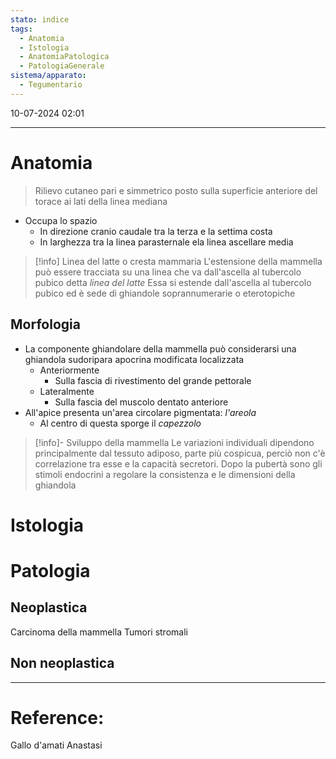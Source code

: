 ```yaml
---
stato: indice
tags:
  - Anatomia
  - Istologia
  - AnatomiaPatologica
  - PatologiaGenerale
sistema/apparato:
  - Tegumentario
---
```

10-07-2024 02:01

--- 

# Anatomia
> Rilievo cutaneo pari e simmetrico posto sulla superficie anteriore del torace ai lati della linea mediana

- Occupa lo spazio 
	- In direzione cranio caudale tra la terza e la settima costa
	- In larghezza tra la linea parasternale  ela linea ascellare media

>[!info] Linea del latte o cresta mammaria
>L'estensione della mammella può essere tracciata su una linea che va dall'ascella al tubercolo pubico detta *linea del latte*
>Essa si estende dall'ascella al tubercolo pubico ed è sede di ghiandole soprannumerarie o eterotopiche 

## Morfologia
- La componente ghiandolare della mammella può considerarsi una ghiandola sudoripara apocrina modificata localizzata
	- Anteriormente
		- Sulla fascia di rivestimento del grande pettorale
	- Lateralmente
		- Sulla fascia del muscolo dentato anteriore
- All'apice presenta un'area circolare pigmentata: *l'areola* 
	- Al centro di questa sporge il *capezzolo*

>[!info]- Sviluppo della mammella
>Le variazioni individuali dipendono principalmente dal tessuto adiposo, parte più cospicua, perciò non c'è correlazione tra esse e la capacità secretori. Dopo la pubertà sono gli stimoli endocrini a regolare la consistenza e le dimensioni della ghiandola


# Istologia
# Patologia

## Neoplastica

Carcinoma della mammella
Tumori stromali

## Non neoplastica













--- 
# Reference:

Gallo d'amati 
Anastasi